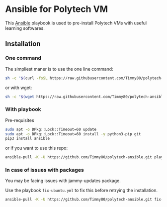 # Ansible for Polytech VM

This [Ansible](https://www.ansible.com/) playbook is used to pre-install Polytech VMs with useful learning softwares.

## Installation

### One command

The simpliest maner is to use the one line command:
```sh
sh -c "$(curl -fsSL https://raw.githubusercontent.com/Timmy80/polytech-ansible/main/install.sh)"
```

or with wget:
```sh
sh -c "$(wget https://raw.githubusercontent.com/Timmy80/polytech-ansible/main/install.sh -O -)"
```

### With playbook

Pre-requisites
```sh
sudo apt -o DPkg::Lock::Timeout=60 update
sudo apt -o DPkg::Lock::Timeout=60 install -y python3-pip git
pip3 install ansible
```

or if you want to use this repo:
```sh
ansible-pull -K -U https://github.com/Timmy80/polytech-ansible.git playbook.yml
```

### In case of issues with packages

You may be facing issues with jammy-updates package.

Use the playbook `fix-ubuntu.yml` to fix this before retrying the installation.

```sh
ansible-pull -K -U https://github.com/Timmy80/polytech-ansible.git fix-ubuntu.yml
```

